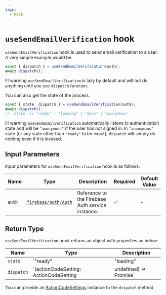 ```yaml
---
tags:
  - hook
---
```


# `useSendEmailVerification` hook

`useSendEmailVerification` hook is used to send email verification to a user. A very simple example would be:

```typescript
const { dispatch } = useSendEmailVerification(auth);
await dispatch();
```

!!! warning
    `useSendEmailVerification` is lazy by default and will not do anything until you use `dispatch` function.

You can also get the state of the process.

```typescript
const { state, dispatch } = useSendEmailVerification(auth);
await dispatch();
// `state` is "ready" | "loading" | "done" | "anonymous"
```

!!! warning
    `useSendEmailVerification` automatically listens to authentication state and will be `"anonymous"` if the user has not signed in. In `"anonymous"` state (or any state other than `"ready"` to be exact), `dispatch` will simply do nothing even if it is invoked.

## Input Parameters

Input parameters for `useSendEmailVerification` hook is as follows:

| Name | Type | Description | Required | Default Value |
|---|---|---|---|---|
| `auth` | [`firebase/auth/Auth`][AuthRefDoc] | Reference to the Firebase Auth service instance. | ✅ | - |

## Return Type

`useSendEmailVerification` hook returns an object with properties as below:

| Name | Type | Description |
|---|---|---|
| `state` | `"ready" | "loading" | "done" | "anonymous"` | The state of the process. |
| `dispatch` | `(actionCodeSetting: ActionCodeSetting | undefined) => Promise<void>` | A callback to start the process. |

You can provide an [ActionCodeSettings][ActionCodeSettingsDocRef] instance to the `dispatch` method.

[AuthRefDoc]: https://firebase.google.com/docs/reference/node/firebase.auth.Auth
[ActionCodeSettingsDocRef]: https://firebase.google.com/docs/reference/js/auth.actioncodesettings